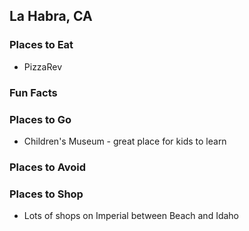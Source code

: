 ## La Habra, CA

### Places to Eat
- PizzaRev
### Fun Facts

### Places to Go
- Children's Museum - great place for kids to learn
### Places to Avoid

### Places to Shop
- Lots of shops on Imperial between Beach and Idaho
